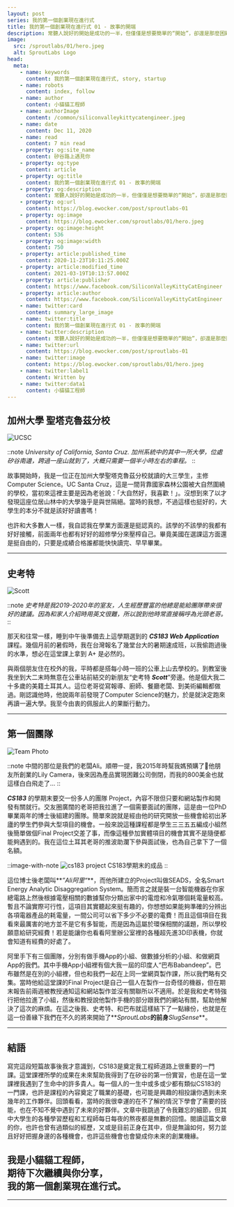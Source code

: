 ```yaml
---
layout: post
series: 我的第一個創業現在進行式
title: 我的第一個創業現在進行式 01 - 故事的開端
description: 常聽人說好的開始是成功的一半，但僅僅是想要簡單的“開始”，卻還是那麼困難。一件事情的開始也許不是常人所想的那樣一步到位，而是由許多不同的小事件合再一起慢慢促成的。 今天和大家分享我們的開端，也是小貓貓工程師和SproutLabs最初兩位主要夥伴所認識的故事。
image:
  src: /sproutlabs/01/hero.jpeg
  alt: SproutLabs Logo
head:
  meta:
    - name: keywords
      content: 我的第一個創業現在進行式, story, startup
    - name: robots
      content: index, follow
    - name: author
      content: 小貓貓工程師
    - name: authorImage
      content: /common/siliconvalleykittycatengineer.jpeg
    - name: date
      content: Dec 11, 2020
    - name: read
      content: 7 min read
    - property: og:site_name
      content: 矽谷路上遇見你
    - property: og:type
      content: article
    - property: og:title
      content: 我的第一個創業現在進行式 01 - 故事的開端
    - property: og:description
      content: 常聽人說好的開始是成功的一半，但僅僅是想要簡單的“開始”，卻還是那麼困難。一件事情的開始也許不是常人所想的那樣一步到位，而是由許多不同的小事件合再一起慢慢促成的。 今天和大家分享我們的開端，也是小貓貓工程師和SproutLabs最初兩位主要夥伴所認識的故事。
    - property: og:url
      content: https://blog.ewocker.com/post/sproutlabs-01
    - property: og:image
      content: https://blog.ewocker.com/sproutlabs/01/hero.jpeg
    - property: og:image:height
      content: 536
    - property: og:image:width
      content: 750
    - property: article:published_time
      content: 2020-11-23T10:11:25.000Z
    - property: article:modified_time
      content: 2021-03-19T10:13:57.000Z
    - property: article:publisher
      content: https://www.facebook.com/SiliconValleyKittyCatEngineer
    - property: article:author
      content: https://www.facebook.com/SiliconValleyKittyCatEngineer
    - name: twitter:card
      content: summary_large_image
    - name: twitter:title
      content: 我的第一個創業現在進行式 01 - 故事的開端
    - name: twitter:description
      content: 常聽人說好的開始是成功的一半，但僅僅是想要簡單的“開始”，卻還是那麼困難。一件事情的開始也許不是常人所想的那樣一步到位，而是由許多不同的小事件合再一起慢慢促成的。 今天和大家分享我們的開端，也是小貓貓工程師和SproutLabs最初兩位主要夥伴所認識的故事。
    - name: twitter:url
      content: https://blog.ewocker.com/post/sproutlabs-01
    - name: twitter:image
      content: https://blog.ewocker.com/sproutlabs/01/hero.jpeg
    - name: twitter:label1
      content: Written by
    - name: twitter:data1
      content: 小貓貓工程師
---
```


## 加州大學 聖塔克魯茲分校

![UCSC](/sproutlabs/01/ucsc.jpeg)

::note
_University of California, Santa Cruz. 加州系統中的其中一所大學，位處矽谷南邊，跨過一座山就到了，大概只需要一個半小時左右的車程。_
::

故事開始時，我是一位正在加州大學聖塔克魯茲分校就讀的大三學生，主修 Computer Science。UC Santa Cruz，這是一間背靠國家森林公園被大自然圍繞的學校，當初來這裡主要是因為老爸說：「大自然好，我喜歡！」。沒想到來了以才發現這座位居山林中的大學幾乎是與世隔絕。當時的我想，不過這樣也挺好的，大學生的本分不就是該好好讀書嗎！

也許和大多數人一樣，我自認我在學業方面還是挺認真的。該學的不該學的我都有好好接觸，前面兩年也都有好好的超修學分來壓榨自己。畢竟美國在選課這方面還是挺自由的，只要是成績合格誰都能快快讀完、早早畢業。

---

## 史考特

![Scott](/sproutlabs/01/scott.jpeg)

::note
_史考特是我2019-2020年的室友，人生經歷豐富的他總是能給團隊帶來很好的建議。因為和家人介紹時用英文很難，所以說到他時常直接稱呼為光頭老哥。_
::

那天和往常一樣，睡到中午後準備去上這學期選到的 **_CS183 Web Application_** 課程。幾個月前的暑假時，我在台灣報名了幾堂台大的暑期速成班，以我偷跑過後的水準，想必在這堂課上拿到 A+ 是必然的。

與兩個朋友住在校外的我，平時都是搭每小時一班的公車上山去學校的。到教室後我坐到大二末時無意在公車站前結交的新朋友“史考特 **_Scott_**”旁邊。他是個大我二十多歲的美籍土耳其人。這位老哥從寫報導、廚師、餐廳老闆、到美術編輯都做過。剛認識他時，他說兩年前發現了Computer Science的魅力，於是就決定跑來再讀一遍大學。我至今由衷的佩服此人的果斷行動力。

---

## 第一個團隊

![Team Photo](/sproutlabs/01/team.jpeg)

::note
中間的那位是我們的老闆Ali。順帶一提，我2015年時幫我媽預購了他朋友所創業的Lily Camera，後來因為產品實現困難公司倒閉，而我的800美金也就這樣白白飛走了...
::

**_CS183_** 的學期末要交一份多人的團隊 Project，內容不限但只要和網站製作和開發有關就行。交友圈廣闊的老哥把我拉進了一個需要面試的團隊，這是由一位PhD畢業兩年的博士後組建的團隊。簡單來說就是經由他的研究開放一些機會給初出茅廬的學生們參與大型項目的機會。一般來說這種課程都是學生三三五五編成小組然後簡單做個Final Project交差了事，而像這種參加實體項目的機會其實不是隨便都能夠遇到的。我在這位土耳其老哥的推波助瀾下參與面試後，也為自己拿下了一個名額。

::image-with-note
![cs183 project](/sproutlabs/01/cs183.png)
CS183學期末的成品
::

這位博士後老闆叫**_”Ali阿里“_**，而他所建立的Project叫做SEADS，全名Smart Energy Analytic Disaggregation System。簡而言之就是裝一台智能機器在你家總電路上然後根據電壓相關的數據幫你分類出家中的電燈和冷氣哪個耗電量較高。暫且不論實際可行性，這項目其實聽起來挺有趣的，你想想如果能夠準確的分辨出各項電器產品的耗電量，一間公司可以省下多少不必要的電費！而且這個項目在我看來最厲害的地方並不是它有多智能，而是因為這屬於環保相關的議題，所以學校願意給研究經費！若是能讓你也看看阿里辦公室裡的各種超先進3D印表機，你就會知道有經費的好處了。

阿里手下有三個團隊，分別有做手機App的小組、做數據分析的小組、和做網頁App的我們。其中手機App小組裡有個大我一屆的印度人“巴布Babandeep”。巴布雖然是在別的小組裡，但也和我們一起在上同一堂網頁製作課，所以我們略有交集。當時他給這堂課的Final Project是自己一個人在製作一台奇怪的機器，但在期末報告前兩週被教授通知這和網站製作並沒有關聯所以不適用。於是我和史考特強行把他拉進了小組，然後和教授說他製作手機的部分跟我們的網站有關，幫助他解決了這次的麻煩。在這之後我、史考特、和巴布就這樣結下了一點緣份，也就是在這一份善緣下我們在不久的將來開始了**_SproutLabs_**的前身**_SlugSense_**。

---

## 結語

寫完這段短篇故事後我才意識到，CS183是奠定我工程師道路上很重要的一門課。這堂課裡所學的成果在未來幫助我得到了在矽谷的第一份實習，也是在這一堂課裡我遇到了生命中的許多貴人。每一個人的一生中或多或少都有類似CS183的一門課，也許是課程的內容奠定了職業的基礎，也可能是興趣的相投讓你遇到未來幾年的工作夥伴。回頭看看，當時的我很幸運的在不了解的情況下學會了需要的技能，也在不知不覺中遇到了未來的好夥伴。文章中我跳過了令我難忘的細節，但其中大學生的各種學習歷程和工程師每日每夜的熬夜都是無數的回憶。閱讀這篇文章的你，也許也曾有過類似的經歷，又或是目前正身在其中，但是無論如何，努力並且好好把握身邊的各種機會，也許這些機會也會變成你未來的創業機緣。


**我是小貓貓工程師，<br/>**
**期待下次繼續與你分享，<br/>**
**我的第一個創業現在進行式。**
---

---
